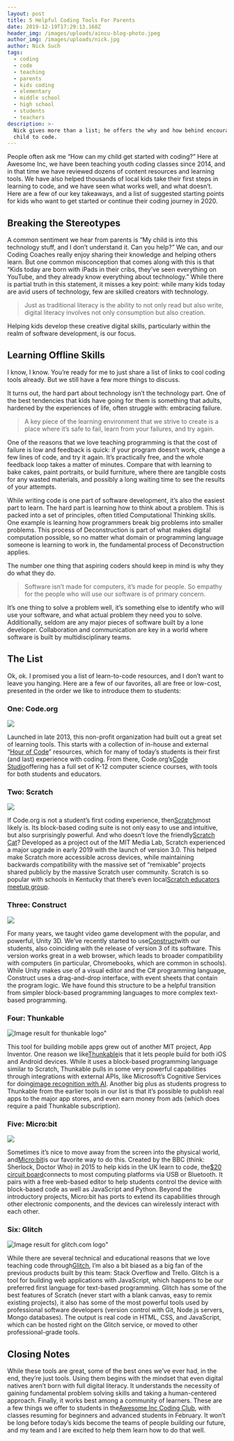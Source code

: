 ```yaml
---
layout: post
title: 5 Helpful Coding Tools For Parents
date: 2019-12-19T17:29:13.168Z
header_img: /images/uploads/aincu-blog-photo.jpeg
author_img: /images/uploads/nick.jpg
author: Nick Such
tags:
  - coding
  - code
  - teaching
  - parents
  - kids coding
  - elementary
  - middle school
  - high school
  - students
  - teachers
description: >-
  Nick gives more than a list; he offers the why and how behind encouraging your
  child to code.
---
```

People often ask me “How can my child get started with coding?” Here at Awesome Inc, we have been teaching youth coding classes since 2014, and in that time we have reviewed dozens of content resources and learning tools. We have also helped thousands of local kids take their first steps in learning to code, and we have seen what works well, and what doesn’t. Here are a few of our key takeaways, and a list of suggested starting points for kids who want to get started or continue their coding journey in 2020.

## Breaking the Stereotypes

A common sentiment we hear from parents is “My child is into this technology stuff, and I don’t understand it. Can you help?” We can, and our Coding Coaches really enjoy sharing their knowledge and helping others learn. But one common misconception that comes along with this is that “Kids today are born with iPads in their cribs, they’ve seen everything on YouTube, and they already know everything about technology.” While there is partial truth in this statement, it misses a key point: while many kids today are avid users of technology, few are skilled creators with technology. 

> Just as traditional literacy is the ability to not only read but also write, digital literacy involves not only consumption but also creation. 

Helping kids develop these creative digital skills, particularly within the realm of software development, is our focus.

## Learning Offline Skills

I know, I know. You’re ready for me to just share a list of links to cool coding tools already. But we still have a few more things to discuss.

It turns out, the hard part about technology isn’t the technology part. One of the best tendencies that kids have going for them is something that adults, hardened by the experiences of life, often struggle with: embracing failure.

>  A key piece of the learning environment that we strive to create is a place where it’s safe to fail, learn from your failures, and try again. 

One of the reasons that we love teaching programming is that the cost of failure is low and feedback is quick: if your program doesn’t work, change a few lines of code, and try it again. It’s practically free, and the whole feedback loop takes a matter of minutes. Compare that with learning to bake cakes, paint portraits, or build furniture, where there are tangible costs for any wasted materials, and possibly a long waiting time to see the results of your attempts.

While writing code is one part of software development, it’s also the easiest part to learn. The hard part is learning how to think about a problem. This is packed into a set of principles, often titled Computational Thinking skills. One example is learning how programmers break big problems into smaller problems. This process of Deconstruction is part of what makes digital computation possible, so no matter what domain or programming language someone is learning to work in, the fundamental process of Deconstruction applies.

The number one thing that aspiring coders should keep in mind is why they do what they do. 

> Software isn’t made for computers, it’s made for people. So empathy for the people who will use our software is of primary concern. 

It’s one thing to solve a problem well, it’s something else to identify who will use your software, and what actual problem they need you to solve. Additionally, seldom are any major pieces of software built by a lone developer. Collaboration and communication are key in a world where software is built by multidisciplinary teams.

## The List

Ok, ok. I promised you a list of learn-to-code resources, and I don’t want to leave you hanging. Here are a few of our favorites, all are free or low-cost, presented in the order we like to introduce them to students:

### One: Code.org

![](/images/uploads/codelogoblog.png)

Launched in late 2013, this non-profit organization had built out a great set of learning tools. This starts with a collection of in-house and external “[Hour of Code](https://code.org/learn)” resources, which for many of today’s students is their first (and last) experience with coding. From there, Code.org’s[Code Studio](https://studio.code.org/)offering has a full set of K-12 computer science courses, with tools for both students and educators.

### Two: Scratch

![](/images/uploads/scratchlogo.png)

If Code.org is not a student’s first coding experience, then[Scratch](https://scratch.mit.edu/)most likely is. Its block-based coding suite is not only easy to use and intuitive, but also surprisingly powerful. And who doesn’t love the friendly[Scratch Cat](https://en.scratch-wiki.info/wiki/Scratch_Cat)? Developed as a project out of the MIT Media Lab, Scratch experienced a major upgrade in early 2019 with the launch of version 3.0. This helped make Scratch more accessible across devices, while maintaining backwards compatibility with the massive set of “remixable” projects shared publicly by the massive Scratch user community. Scratch is so popular with schools in Kentucky that there’s even local[Scratch educators meetup group](https://www.meetup.com/ScratchEd-Lexington/).

### Three: Construct

![](/images/uploads/constructlogo.png)

For many years, we taught video game development with the popular, and powerful, Unity 3D. We’ve recently started to use[Construct](https://www.construct.net/en)with our students, also coinciding with the release of version 3 of its software. This version works great in a web browser, which leads to broader compatibility with computers (in particular, Chromebooks, which are common in schools). While Unity makes use of a visual editor and the C# programming language, Construct uses a drag-and-drop interface, with event sheets that contain the program logic. We have found this structure to be a helpful transition from simpler block-based programming languages to more complex text-based programming.

### Four: Thunkable

![Image result for thunkable logo"](/images/uploads/thunkablelogo.png)

This tool for building mobile apps grew out of another MIT project, App Inventor. One reason we like[Thunkable](https://thunkable.com/)is that it lets people build for both iOS and Android devices. While it uses a block-based programming language similar to Scratch, Thunkable pulls in some very powerful capabilities through integrations with external APIs, like Microsoft’s Cognitive Services for doing[image recognition with AI](https://docs.thunkable.com/image-recognizer). Another big plus as students progress to Thunkable from the earlier tools in our list is that it’s possible to publish real apps to the major app stores, and even earn money from ads (which does require a paid Thunkable subscription).

### Five: Micro:bit

![](/images/uploads/microbitlogo.png)

Sometimes it’s nice to move away from the screen into the physical world, and[Micro:bit](https://microbit.org/)is our favorite way to do this. Created by the BBC (think: Sherlock, Doctor Who) in 2015 to help kids in the UK learn to code, the[$20 circuit board](https://microbit.org/resellers/)connects to most computing platforms via USB or Bluetooth. It pairs with a free web-based editor to help students control the device with block-based code as well as JavaScript and Python. Beyond the introductory projects, Micro:bit has ports to extend its capabilities through other electronic components, and the devices can wirelessly interact with each other.

### Six: Glitch

![Image result for glitch.com logo"](/images/uploads/glitchlogo.png)

While there are several technical and educational reasons that we love teaching code through[Glitch](https://glitch.com/), I’m also a bit biased as a big fan of the previous products built by this team: Stack Overflow and Trello. Glitch is a tool for building web applications with JavaScript, which happens to be our preferred first language for text-based programming. Glitch has some of the best features of Scratch (never start with a blank canvas, easy to remix existing projects), it also has some of the most powerful tools used by professional software developers (version control with Git, Node.js servers, Mongo databases). The output is real code in HTML, CSS, and JavaScript, which can be hosted right on the Glitch service, or moved to other professional-grade tools.

## Closing Notes

While these tools are great, some of the best ones we’ve ever had, in the end, they’re just tools. Using them begins with the mindset that even digital natives aren’t born with full digital literacy. It understands the necessity of gaining fundamental problem solving skills and taking a human-centered approach. Finally, it works best among a community of learners. These are a few things we offer to students in the[Awesome Inc Coding Club](https://www.awesomeinc.org/learn/youth), with classes resuming for beginners and advanced students in February. It won’t be long before today’s kids become the teams of people building our future, and my team and I are excited to help them learn how to do that well.
